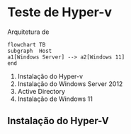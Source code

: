 # Teste de Hyper-v

Arquitetura de 

```mermaid
flowchart TB
subgraph  Host
a1[Windows Server] --> a2[Windows 11]
end
```

1. Instalação do Hyper-v
2. Instalação do Windows Server 2012
3. Active Directory
4. Instalação de Windows 11

## Instalação do Hyper-V
